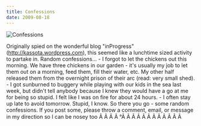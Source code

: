 ```yaml
---
title: Confessions
date: 2009-08-18
---
```


![Confessions](https://source.unsplash.com/gp8BLyaTaA0/1600x900)

Originally spied on the wonderful blog "inProgress" (http://kassota.wordpress.com), this seemed like a lunchtime sized activity to partake in. Random confessions... - I forgot to let the chickens out this morning. We have three chickens in our garden - it's usually my job to let them out on a morning, feed them, fill their water, etc. My other half released them from the overnight prison of their arc (read: very small shed). - I got sunburned to buggery while playing with our kids in the sea last week, but didn't tell anybody because I knew they would have a go at me for being so stupid. I felt like I was on fire for about 24 hours. - I often stay up late to avoid tomorrow. Stupid, I know. So there you go - some random confessions. If you post some, please throw a comment, email, or message in my direction so I can be nosey too Ã Ã Ã Ã °Ã Ã Ã Ã Ã Ã Ã Ã Ã Ã Ã Ã 